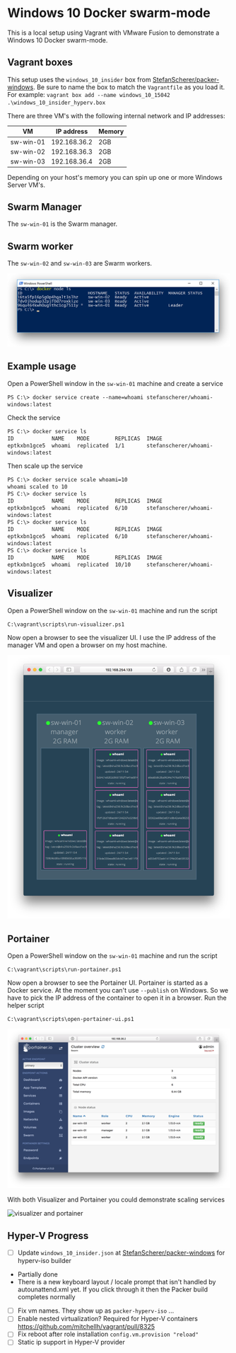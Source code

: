 # Windows 10 Docker swarm-mode

This is a local setup using Vagrant with VMware Fusion to demonstrate a Windows 10 Docker swarm-mode.

## Vagrant boxes

This setup uses the `windows_10_insider` box from [StefanScherer/packer-windows](https://github.com/StefanScherer/packer-windows). Be sure to name the box to match the `Vagrantfile` as you load it. For example: `vagrant box add --name windows_10_15042 .\windows_10_insider_hyperv.box`


There are three VM's with the following internal network and IP addresses:

| VM        | IP address   | Memory |
|-----------|--------------|--------|
| sw-win-01 | 192.168.36.2 | 2GB    |
| sw-win-02 | 192.168.36.3 | 2GB    |
| sw-win-03 | 192.168.36.4 | 2GB    |

Depending on your host's memory you can spin up one or more Windows Server VM's.

## Swarm Manager

The `sw-win-01` is the Swarm manager.

## Swarm worker

The `sw-win-02` and `sw-win-03` are Swarm workers.

![swarm-mode](images/swarm-mode.png)

## Example usage

Open a PowerShell window in the `sw-win-01` machine and create a service

```
PS C:\> docker service create --name=whoami stefanscherer/whoami-windows:latest
```

Check the service

```
PS C:\> docker service ls
ID            NAME    MODE        REPLICAS  IMAGE
eptkxbn1gce5  whoami  replicated  1/1       stefanscherer/whoami-windows:latest
```

Then scale up the service

```
PS C:\> docker service scale whoami=10
whoami scaled to 10
PS C:\> docker service ls
ID            NAME    MODE        REPLICAS  IMAGE
eptkxbn1gce5  whoami  replicated  6/10      stefanscherer/whoami-windows:latest
PS C:\> docker service ls
ID            NAME    MODE        REPLICAS  IMAGE
eptkxbn1gce5  whoami  replicated  6/10      stefanscherer/whoami-windows:latest
PS C:\> docker service ls
ID            NAME    MODE        REPLICAS  IMAGE
eptkxbn1gce5  whoami  replicated  10/10     stefanscherer/whoami-windows:latest
```

## Visualizer

Open a PowerShell window on the `sw-win-01` machine and run the script

```
C:\vagrant\scripts\run-visualizer.ps1
```

Now open a browser to see the visualizer UI. I use the IP address of the manager VM and open a browser on my host machine.

![visualizer](images/visualizer.png)

## Portainer

Open a PowerShell window on the `sw-win-01` machine and run the script

```
C:\vagrant\scripts\run-portainer.ps1
```

Now open a browser to see the Portainer UI. Portainer is started as a Docker service. At the
moment you can't use `--publish` on Windows. So we have to pick the IP address of the container
to open it in a browser. Run the helper script

```
C:\vagrant\scripts\open-portainer-ui.ps1
```

![portainer](images/portainer.png)

With both Visualizer and Portainer you could demonstrate scaling services

![visualizer and portainer](images/visualizer-portainer.gif)


## Hyper-V Progress

- [ ] Update `windows_10_insider.json` at [StefanScherer/packer-windows](https://github.com/StefanScherer/packer-windows) for hyperv-iso builder
 - Partially done
 - There is a new keyboard layout / locale prompt that isn't handled by autounattend.xml yet. If you click through it then the Packer build completes normally
- [ ] Fix vm names. They show up as `packer-hyperv-iso` ... 
- [ ] Enable nested virtualization? Required for Hyper-V containers https://github.com/mitchellh/vagrant/pull/8325
- [ ] Fix reboot after role installation `config.vm.provision "reload"`
- [ ] Static ip support in Hyper-V provider